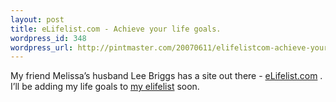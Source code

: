 ```yaml
--- 
layout: post
title: eLifelist.com - Achieve your life goals.
wordpress_id: 348
wordpress_url: http://pintmaster.com/20070611/elifelistcom-achieve-your-life-goals/
---
```

<p>My friend Melissa&rsquo;s husband Lee Briggs has a site out there - <a href="http://elifelist.com/" title="elifelist.com">eLifelist.com</a> . I&rsquo;ll be adding my life goals to <a href="http://elifelist.com/list.php?action=http://topstartup.com/homepage&amp;user_id=464">my elifelist</a> soon.</p>
